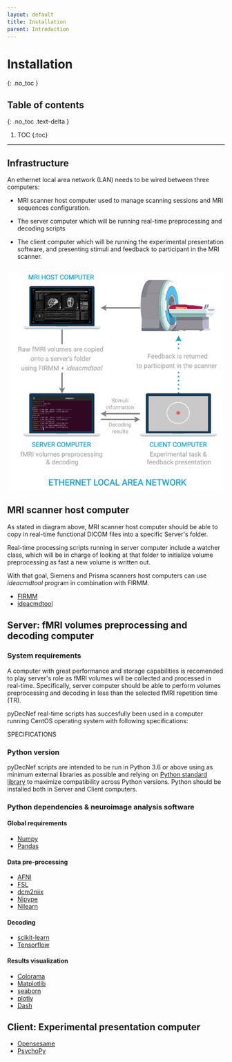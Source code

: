 ```yaml
---
layout: default
title: Installation
parent: Introduction
---
```


# Installation
{: .no_toc }

## Table of contents
{: .no_toc .text-delta }

1. TOC
{:toc}

---

## Infrastructure

An ethernet local area network (LAN) needs to be wired between three computers: 

- MRI scanner host computer used to manage scanning sessions and MRI sequences configuration.

- The server computer which will be running real-time preprocessing and decoding scripts

- The client computer which will be running the experimental presentation software, and presenting stimuli and feedback to participant in the MRI scanner.

<center>
&nbsp;
<img src="../../assets/images/ethernet_lan.png" alt="Ethernet Local Area Network Diagram" width="500">
</center>

## MRI scanner host computer

As stated in diagram above, MRI scanner host computer should be able to copy in real-time functional DICOM files into a specific Server's folder. 

Real-time processing scripts running in server computer include a watcher class, which will be in charge of looking at that folder to initialize volume preprocessing as fast a new volume is written out.

With that goal, Siemens and Prisma scanners host computers can use *ideacmdtool* program in combination with FIRMM.

- <a href="https://firmm.readthedocs.io/en/3.2/installation/" target="_blank">FIRMM</a>
- <a href="https://firmm.readthedocs.io/en/3.2/siemens_ideacmdtool/" target="_blank">ideacmdtool</a>

## Server: fMRI volumes preprocessing and decoding computer

### System requirements

A computer with great performance and storage capabilities is recomended to play server's role as fMRI volumes will be collected and processed in real-time. Specifically, server computer should be able to perform volumes preprocessing and decoding in less than the selected fMRI repetition time (TR).

pyDecNef real-time scripts has succesfully been used in a computer running CentOS operating system with following specifications:

SPECIFICATIONS

### Python version

pyDecNef scripts are intended to be run in Python 3.6 or above using as minimum external libraries as possible and relying on [Python standard library](https://docs.python.org/3/library/) to maximize compatibility across Python versions. Python should be installed both in Server and Client computers.

### Python dependencies & neuroimage analysis software

#### Global requirements

- <a href="https://numpy.org/" target="_blank">Numpy</a>
- <a href="https://pandas.pydata.org/" target="_blank">Pandas</a>

#### Data pre-processing

- <a href="https://afni.nimh.nih.gov/pub/dist/doc/htmldoc/background_install/main_toc.html" target="_blank">AFNI</a>
- <a href="https://fsl.fmrib.ox.ac.uk/fsl/fslwiki/" target="_blank">FSL</a>
- <a href="https://www.nitrc.org/plugins/mwiki/index.php/dcm2nii:MainPage" target="_blank">dcm2niix</a>
- <a href="https://nipype.readthedocs.io/en/latest/" target="_blank">Nipype</a>
- <a href="https://nilearn.github.io/stable/index.html" target="_blank">Nilearn</a>

#### Decoding

- <a href="https://scikit-learn.org/stable/" target="_blank">scikit-learn</a>
- <a href="https://www.tensorflow.org/" target="_blank">Tensorflow</a>

#### Results visualization

- <a href="https://pypi.org/project/colorama/" target="_blank">Colorama</a>
- <a href="https://matplotlib.org/" target="_blank">Matplotlib</a>
- <a href="https://seaborn.pydata.org/" target="_blank">seaborn</a>
- <a href="https://plotly.com/python/getting-started/" target="_blank">plotly</a>
- <a href="https://dash.plotly.com/installation" target="_blank">Dash</a>

## Client: Experimental presentation computer

- <a href="https://osdoc.cogsci.nl/" target="_blank">Opensesame</a>
- <a href="https://www.psychopy.org/" target="_blank">PsychoPy</a>